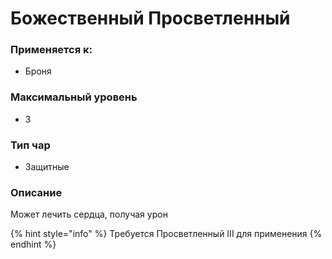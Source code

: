 # Божественный Просветленный

### Применяется к:

* Броня

### Максимальный уровень&#x20;

* 3

### Тип чар

* Защитные

### Описание&#x20;

Может лечить сердца, получая урон

{% hint style="info" %}
Требуется Просветленный III для применения
{% endhint %}
